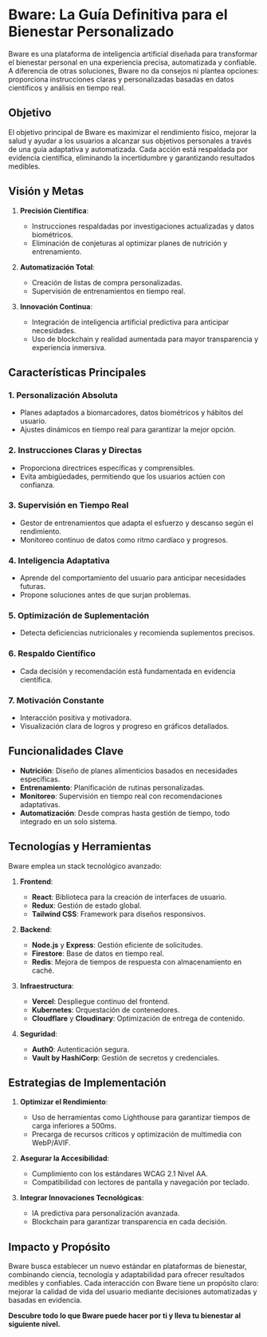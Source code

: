 # Bware: La Guía Definitiva para el Bienestar Personalizado

Bware es una plataforma de inteligencia artificial diseñada para transformar el bienestar personal en una experiencia precisa, automatizada y confiable. A diferencia de otras soluciones, Bware no da consejos ni plantea opciones: proporciona instrucciones claras y personalizadas basadas en datos científicos y análisis en tiempo real.

## **Objetivo**
El objetivo principal de Bware es maximizar el rendimiento físico, mejorar la salud y ayudar a los usuarios a alcanzar sus objetivos personales a través de una guía adaptativa y automatizada. Cada acción está respaldada por evidencia científica, eliminando la incertidumbre y garantizando resultados medibles.

## **Visión y Metas**

1. **Precisión Científica**:
   - Instrucciones respaldadas por investigaciones actualizadas y datos biométricos.
   - Eliminación de conjeturas al optimizar planes de nutrición y entrenamiento.

2. **Automatización Total**:
   - Creación de listas de compra personalizadas.
   - Supervisión de entrenamientos en tiempo real.

3. **Innovación Continua**:
   - Integración de inteligencia artificial predictiva para anticipar necesidades.
   - Uso de blockchain y realidad aumentada para mayor transparencia y experiencia inmersiva.

## **Características Principales**

### **1. Personalización Absoluta**
- Planes adaptados a biomarcadores, datos biométricos y hábitos del usuario.
- Ajustes dinámicos en tiempo real para garantizar la mejor opción.

### **2. Instrucciones Claras y Directas**
- Proporciona directrices específicas y comprensibles.
- Evita ambigüedades, permitiendo que los usuarios actúen con confianza.

### **3. Supervisión en Tiempo Real**
- Gestor de entrenamientos que adapta el esfuerzo y descanso según el rendimiento.
- Monitoreo continuo de datos como ritmo cardíaco y progresos.

### **4. Inteligencia Adaptativa**
- Aprende del comportamiento del usuario para anticipar necesidades futuras.
- Propone soluciones antes de que surjan problemas.

### **5. Optimización de Suplementación**
- Detecta deficiencias nutricionales y recomienda suplementos precisos.

### **6. Respaldo Científico**
- Cada decisión y recomendación está fundamentada en evidencia científica.

### **7. Motivación Constante**
- Interacción positiva y motivadora.
- Visualización clara de logros y progreso en gráficos detallados.

## **Funcionalidades Clave**

- **Nutrición**: Diseño de planes alimenticios basados en necesidades específicas.
- **Entrenamiento**: Planificación de rutinas personalizadas.
- **Monitoreo**: Supervisión en tiempo real con recomendaciones adaptativas.
- **Automatización**: Desde compras hasta gestión de tiempo, todo integrado en un solo sistema.

## **Tecnologías y Herramientas**

Bware emplea un stack tecnológico avanzado:

1. **Frontend**:
   - **React**: Biblioteca para la creación de interfaces de usuario.
   - **Redux**: Gestión de estado global.
   - **Tailwind CSS**: Framework para diseños responsivos.

2. **Backend**:
   - **Node.js** y **Express**: Gestión eficiente de solicitudes.
   - **Firestore**: Base de datos en tiempo real.
   - **Redis**: Mejora de tiempos de respuesta con almacenamiento en caché.

3. **Infraestructura**:
   - **Vercel**: Despliegue continuo del frontend.
   - **Kubernetes**: Orquestación de contenedores.
   - **Cloudflare** y **Cloudinary**: Optimización de entrega de contenido.

4. **Seguridad**:
   - **Auth0**: Autenticación segura.
   - **Vault by HashiCorp**: Gestión de secretos y credenciales.

## **Estrategias de Implementación**

1. **Optimizar el Rendimiento**:
   - Uso de herramientas como Lighthouse para garantizar tiempos de carga inferiores a 500ms.
   - Precarga de recursos críticos y optimización de multimedia con WebP/AVIF.

2. **Asegurar la Accesibilidad**:
   - Cumplimiento con los estándares WCAG 2.1 Nivel AA.
   - Compatibilidad con lectores de pantalla y navegación por teclado.

3. **Integrar Innovaciones Tecnológicas**:
   - IA predictiva para personalización avanzada.
   - Blockchain para garantizar transparencia en cada decisión.

## **Impacto y Propósito**

Bware busca establecer un nuevo estándar en plataformas de bienestar, combinando ciencia, tecnología y adaptabilidad para ofrecer resultados medibles y confiables. Cada interacción con Bware tiene un propósito claro: mejorar la calidad de vida del usuario mediante decisiones automatizadas y basadas en evidencia.

**Descubre todo lo que Bware puede hacer por ti y lleva tu bienestar al siguiente nivel.**


